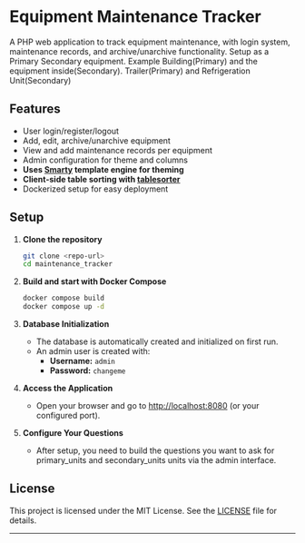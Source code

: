 # Equipment Maintenance Tracker

A PHP web application to track equipment maintenance, with login system, maintenance records, and archive/unarchive functionality.  Setup as a Primary Secondary equipment.   Example Building(Primary) and the equipment inside(Secondary).  Trailer(Primary) and Refrigeration Unit(Secondary)

## Features
- User login/register/logout
- Add, edit, archive/unarchive equipment
- View and add maintenance records per equipment
- Admin configuration for theme and columns
- **Uses [Smarty](https://www.smarty.net/) template engine for theming**
- **Client-side table sorting with [tablesorter](https://mottie.github.io/tablesorter/)**
- Dockerized setup for easy deployment

## Setup

1. **Clone the repository**
   ```sh
   git clone <repo-url>
   cd maintenance_tracker
   ```

2. **Build and start with Docker Compose**
   ```sh
   docker compose build
   docker compose up -d
   ```

3. **Database Initialization**
   - The database is automatically created and initialized on first run.
   - An admin user is created with:
     - **Username:** `admin`
     - **Password:** `changeme`

4. **Access the Application**
   - Open your browser and go to [http://localhost:8080](http://localhost:8080) (or your configured port).

5. **Configure Your Questions**
   - After setup, you need to build the questions you want to ask for primary_units and secondary_units units via the admin interface.

## License

This project is licensed under the MIT License. See the [LICENSE](LICENSE) file for details.

---
